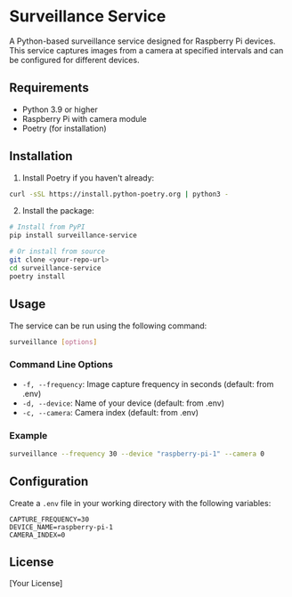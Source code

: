 # Surveillance Service

A Python-based surveillance service designed for Raspberry Pi devices. This service captures images from a camera at specified intervals and can be configured for different devices.

## Requirements

- Python 3.9 or higher
- Raspberry Pi with camera module
- Poetry (for installation)

## Installation

1. Install Poetry if you haven't already:

```bash
curl -sSL https://install.python-poetry.org | python3 -
```

2. Install the package:

```bash
# Install from PyPI
pip install surveillance-service

# Or install from source
git clone <your-repo-url>
cd surveillance-service
poetry install
```

## Usage

The service can be run using the following command:

```bash
surveillance [options]
```

### Command Line Options

- `-f, --frequency`: Image capture frequency in seconds (default: from .env)
- `-d, --device`: Name of your device (default: from .env)
- `-c, --camera`: Camera index (default: from .env)

### Example

```bash
surveillance --frequency 30 --device "raspberry-pi-1" --camera 0
```

## Configuration

Create a `.env` file in your working directory with the following variables:

```
CAPTURE_FREQUENCY=30
DEVICE_NAME=raspberry-pi-1
CAMERA_INDEX=0
```

## License

[Your License]
